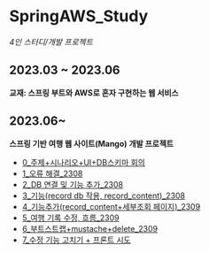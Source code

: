 # SpringAWS_Study
*4인 스터디/개발 프로젝트*
## 2023.03 ~ 2023.06
**교재: 스프링 부트와 AWS로 혼자 구현하는 웹 서비스**  
## 2023.06~
**스프링 기반 여행 웹 사이트(Mango) 개발 프로젝트**  

- [0_주제+시나리오+UI+DB스키마 회의](https://github.com/minjiKim87/Man_go-Trip_PersonalKMJ/blob/48ed2f7bea0a5ca63ce83b5e83b941af11d06b48/0_%EC%A3%BC%EC%A0%9C%2B%EC%8B%9C%EB%82%98%EB%A6%AC%EC%98%A4%2BUI%2BDB%EC%8A%A4%ED%82%A4%EB%A7%88%20%ED%9A%8C%EC%9D%98.md)
- [1_오류 해결_2308](https://github.com/minjiKim87/Man_go-Trip_PersonalKMJ/blob/b4a9aea86037c2e6cc8eaf9eab9847d14c34ee6a/2308_1_%EC%98%A4%EB%A5%98%20%ED%95%B4%EA%B2%B0.md)
- [2_DB 연결 및 기능 추가_2308](https://github.com/minjiKim87/Man_go-Trip_PersonalKMJ/blob/b4a9aea86037c2e6cc8eaf9eab9847d14c34ee6a/2308_2_DB%20%EC%97%B0%EA%B2%B0%20%EB%B0%8F%20%EA%B8%B0%EB%8A%A5%20%EC%B6%94%EA%B0%80.md)
- [3_기능(record db 작용, record_content)_2308](https://github.com/minjiKim87/Man_go-Trip_PersonalKMJ/blob/b4a9aea86037c2e6cc8eaf9eab9847d14c34ee6a/2308_3_0819%20%EA%B8%B0%EB%8A%A5(record%20db%20%EC%9E%91%EC%9A%A9%2C%20record_content).md)
- [4_기능추가(record_content+세부조회 페이지)_2309](https://github.com/minjiKim87/Man_go-Trip_PersonalKMJ/blob/b4a9aea86037c2e6cc8eaf9eab9847d14c34ee6a/2309_1_%EA%B8%B0%EB%8A%A5%EC%B6%94%EA%B0%80(record_content%2B%EC%84%B8%EB%B6%80%EC%A1%B0%ED%9A%8C%20%ED%8E%98%EC%9D%B4%EC%A7%80).md)
- [5_여행 기록 수정, 흐름_2309](https://github.com/minjiKim87/Man_go-Trip_PersonalKMJ/blob/b4a9aea86037c2e6cc8eaf9eab9847d14c34ee6a/2309_2_%EC%97%AC%ED%96%89%20%EA%B8%B0%EB%A1%9D%20%EC%88%98%EC%A0%95%2C%20%ED%9D%90%EB%A6%84.md)
- [6_부트스트랩+mustache+delete_2309](https://github.com/minjiKim87/Man_go-Trip_PersonalKMJ/blob/b4a9aea86037c2e6cc8eaf9eab9847d14c34ee6a/2309_3_%EB%B6%80%ED%8A%B8%EC%8A%A4%ED%8A%B8%EB%9E%A9%2Bmustache%2Bdelete.md)
- [7_수정 기능 고치기 + 프론트 시도](https://github.com/minjiKim87/Man_go-Trip_PersonalKMJ/blob/main/7_%EC%88%98%EC%A0%95%20%EA%B8%B0%EB%8A%A5%20%EA%B3%A0%EC%B9%98%EA%B8%B0%20%2B%20%ED%94%84%EB%A1%A0%ED%8A%B8%20%EC%8B%9C%EB%8F%84.md)

